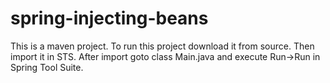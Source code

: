 spring-injecting-beans
======================

This is a maven project. To run this project download it from source. Then import it in STS. After import goto class Main.java and execute Run->Run in Spring Tool Suite.
